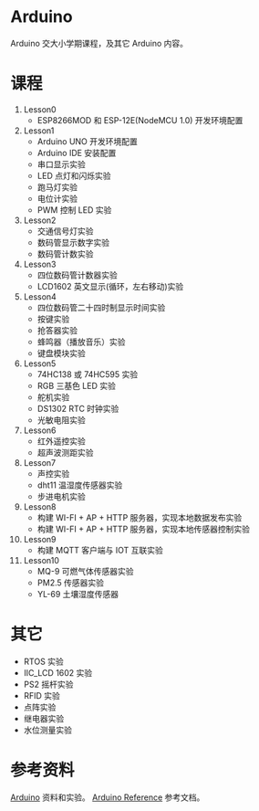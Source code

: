 # Arduino

Arduino 交大小学期课程，及其它 Arduino 内容。

# 课程

1. Lesson0
   - ESP8266MOD 和 ESP-12E(NodeMCU 1.0) 开发环境配置
2. Lesson1
   - Arduino UNO 开发环境配置
   - Arduino IDE 安装配置
   - 串口显示实验
   - LED 点灯和闪烁实验
   - 跑马灯实验
   - 电位计实验
   - PWM 控制 LED 实验
3. Lesson2
   - 交通信号灯实验
   - 数码管显示数字实验
   - 数码管计数实验
4. Lesson3
   - 四位数码管计数器实验
   - LCD1602 英文显示(循环，左右移动)实验
5. Lesson4
   - 四位数码管二十四时制显示时间实验
   - 按键实验
   - 抢答器实验
   - 蜂鸣器（播放音乐）实验
   - 键盘模块实验
6. Lesson5
   - 74HC138 或 74HC595 实验
   - RGB 三基色 LED 实验
   - 舵机实验
   - DS1302 RTC 时钟实验
   - 光敏电阻实验
7. Lesson6
   - 红外遥控实验
   - 超声波测距实验
8. Lesson7
   - 声控实验
   - dht11 温湿度传感器实验
   - 步进电机实验
9. Lesson8
   - 构建 WI-FI + AP + HTTP 服务器，实现本地数据发布实验
   - 构建 WI-FI + AP + HTTP 服务器，实现本地传感器控制实验
10. Lesson9
    - 构建 MQTT 客户端与 IOT 互联实验
11. Lesson10
    - MQ-9 可燃气体传感器实验
    - PM2.5 传感器实验
    - YL-69 土壤湿度传感器

# 其它

- RTOS 实验
- IIC_LCD 1602 实验
- PS2 摇杆实验
- RFID 实验
- 点阵实验
- 继电器实验
- 水位测量实验

# 参考资料

[Arduino](https://store.arduino.cc/usa/arduino-uno-rev3) 资料和实验。
[Arduino Reference](https://www.arduino.cc/reference/en/) 参考文档。
